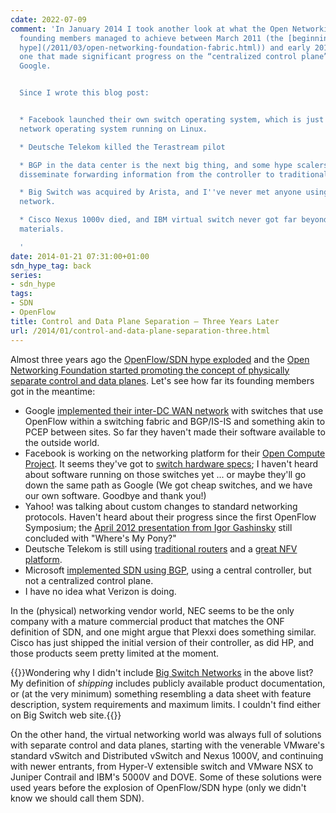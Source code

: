 ```yaml
---
cdate: 2022-07-09
comment: 'In January 2014 I took another look at what the Open Networking Foundation
  founding members managed to achieve between March 2011 (the [beginning of OpenFlow/SDN
  hype](/2011/03/open-networking-foundation-fabric.html)) and early 2014. The only
  one that made significant progress on the “centralized control plane” front was
  Google.


  Since I wrote this blog post:


  * Facebook launched their own switch operating system, which is just another classical
  network operating system running on Linux.

  * Deutsche Telekom killed the Terastream pilot

  * BGP in the data center is the next big thing, and some hype scalers use it to
  disseminate forwarding information from the controller to traditional BGP routers.

  * Big Switch was acquired by Arista, and I''ve never met anyone using it in a production
  network.

  * Cisco Nexus 1000v died, and IBM virtual switch never got far beyond marketing
  materials.

  '
date: 2014-01-21 07:31:00+01:00
sdn_hype_tag: back
series:
- sdn_hype
tags:
- SDN
- OpenFlow
title: Control and Data Plane Separation – Three Years Later
url: /2014/01/control-and-data-plane-separation-three.html
---
```

Almost three years ago the [OpenFlow/SDN hype exploded](http://blog.ipspace.net/2011/03/open-networking-foundation-fabric.html) and the [Open Networking Foundation started promoting the concept of physically separate control and data planes](http://blog.ipspace.net/2014/01/what-exactly-is-sdn-and-does-it-make.html). Let's see how far its founding members got in the meantime:
<!--more-->
-   Google [implemented their inter-DC WAN network](http://blog.ipspace.net/2012/05/openflow-google-brilliant-but-not.html) with switches that use OpenFlow within a switching fabric and BGP/IS-IS and something akin to PCEP between sites. So far they haven\'t made their software available to the outside world.
-   Facebook is working on the networking platform for their [Open Compute Project](http://www.opencompute.org/projects/networking/). It seems they've got to [switch hardware specs](http://www.opencompute.org/assets/Uploads/Open-Compute-Project-BRCM-Open-1-0-Leaf-Spine-Switch-Specification-110813-2smallpdf.com.pdf); I haven't heard about software running on those switches yet ... or maybe they'll go down the same path as Google (We got cheap switches, and we have our own software. Goodbye and thank you!)
-   Yahoo! was talking about custom changes to standard networking protocols. Haven't heard about their progress since the first OpenFlow Symposium; the [April 2012 presentation from Igor Gashinsky](http://www.opennetsummit.org/archives/apr12/1030%20Tuesday%20Igor%20Gashinsky.pdf) still concluded with "Where's My Pony?"
-   Deutsche Telekom is still using [traditional routers](http://blog.ipspace.net/2013/11/deutsche-telekom-terastream-designed.html) and a [great NFV platform](http://blog.ipspace.net/2013/11/terastream-part-2-lightweight-4over6.html).
-   Microsoft [implemented SDN using BGP](http://blog.ipspace.net/2013/10/exception-routing-with-bgp-sdn-done.html), using a central controller, but not a centralized control plane.
-   I have no idea what Verizon is doing.

In the (physical) networking vendor world, NEC seems to be the only company with a mature commercial product that matches the ONF definition of SDN, and one might argue that Plexxi does something similar. Cisco has just shipped the initial version of their controller, as did HP, and those products seem pretty limited at the moment.

{{<note>}}Wondering why I didn't include [Big Switch Networks](http://www.bigswitch.com) in the above list? My definition of *shipping* includes publicly available product documentation, or (at the very minimum) something resembling a data sheet with feature description, system requirements and maximum limits. I couldn't find either on Big Switch web site.{{</note>}}

On the other hand, the virtual networking world was always full of solutions with separate control and data planes, starting with the venerable VMware\'s standard vSwitch and Distributed vSwitch and Nexus 1000V, and continuing with newer entrants, from Hyper-V extensible switch and VMware NSX to Juniper Contrail and IBM's 5000V and DOVE. Some of these solutions were used years before the explosion of OpenFlow/SDN hype (only we didn't know we should call them SDN).

